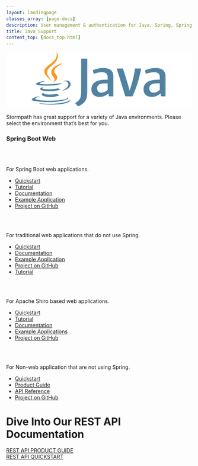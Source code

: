 ```yaml
---
layout: landingpage
classes_array: [page-docs]
description: User management & authentication for Java, Spring, Spring Boot & Apache Shiro apps. Complete set of Stormpath developer documentation & integration tools.
title: Java Support
content_top: [docs_top.html]
---
```

<div class="landingpage java">
  <div class="masthead java-masthead">
    <div class="container">
      <div class="row">
        <div class="col-xs-12">
          <img class="img-responsive logo" src="/images/landingpage/java/logo-java.png">
        </div>
      </div>
    </div>
  </div>
  <div class="container">
    <div class="row">
      <div class="col-xs-12 intro-text">
        <p>Stormpath has great support for a variety of Java environments.  Please select the environment that’s best for you.</p>
      </div>
    </div>
  </div>
  <div class="container">
    <div class="row">
      <div class="col-xs-12 col-sm-12">
        <div class="row">
          <div class="col-xs-6">
            <div class="lang1 lang-table-of-contents">
              <h3 class="lang-table-of-contents-title">Spring Boot Web</h3>
            </div>
            <br>
            <br>
            <p class="body-copy">For Spring Boot web applications.</p>
            <div class="row">
              <div class="col-xs-12">
                <ul class="pe-li"">
                  <li><i class="pe-li pe-7s-angle-right"></i><a href="/java/spring-boot-web/quickstart.html">Quickstart</a></li>
                  <li><i class="fa-li fa fa-lock"></i><a href="/java/spring-boot-web/tutorial.html">Tutorial</a></li>
                  <li><i class="fa-li fa fa-book"></i><a href="/java/spring-boot-web/">Documentation</a></li>
                  <li><i class="fa-li fa fa-code"></i><a href="https://github.com/stormpath/stormpath-sdk-java/tree/master/examples/spring-boot-default">Example Application</a></li>
                  <li><i class="fa-li fa fa-github"></i><a href="https://github.com/stormpath/stormpath-sdk-java/tree/master/extensions/spring/boot">Project on GitHub</a></li>
                </ul>
              </div>
            </div>
          </div>
          <div class="col-xs-6">
            <div class="language-header lang5"></div>
            <br>
            <br>
            <p class="body-copy">For traditional web applications that do not use Spring.</p>
            <div class="row">
              <div class="col-xs-12">
                <ul class="fa-ul">
                  <li><i class="fa-li fa fa-car"></i><a href="/java/servlet-plugin/quickstart.html">Quickstart</a></li>
                  <li><i class="fa-li fa fa-book"></i><a href="/java/servlet-plugin/">Documentation</a></li>
                  <li><i class="fa-li fa fa-code"></i><a href="https://github.com/stormpath/stormpath-sdk-java/tree/master/examples/servlet">Example Application</a></li>
                  <li><i class="fa-li fa fa-github"></i><a href="https://github.com/stormpath/stormpath-sdk-java/tree/master/extensions/servlet">Project on GitHub</a></li>
                  <li><i class="fa-li fa fa-pencil"></i><a href="https://stormpath.com/blog/java-webapp-instant-user-management/">Tutorial</a></li>
                </ul>
              </div>
            </div>
          </div>
        </div>
        <div class="row">
          <div class="col-xs-6">
            <div class="language-header lang7"></div>
            <br>
            <br>
            <p class="body-copy">For Apache Shiro based web applications.</p>
            <div class="row">
              <div class="col-xs-12">
                <ul class="fa-ul">
                  <li><i class="fa-li fa fa-car"></i><a href="/java/shiro-servlet-plugin/quickstart.html">Quickstart</a></li>
                  <li><i class="fa-li fa fa-lock"></i><a href="/java/shiro-servlet-plugin/tutorial.html">Tutorial</a></li>
                  <li><i class="fa-li fa fa-book"></i><a href="/java/shiro-servlet-plugin/">Documentation</a></li>
                  <li><i class="fa-li fa fa-code"></i><a href="https://github.com/stormpath/stormpath-shiro/tree/master/examples/servlet">Example Applications</a></li>
                  <li><i class="fa-li fa fa-github"></i><a href="https://github.com/stormpath/stormpath-shiro/tree/master/extensions/servlet-plugin">Project on GitHub</a></li>
                </ul>
              </div>
            </div>
          </div>
          <div class="col-xs-6">
            <div class="language-header lang6"></div>
            <br>
            <br>
            <p class="body-copy">For Non-web application that are not using Spring.</p>
            <div class="row">
              <div class="col-xs-12">
                <ul class="pe-li">
                  <li><i class="pe-li pe-7s-angle-right"></i><a href="/java/product-guide/latest/quickstart.html">Quickstart</a></li>
                  <li><i class="fa-li fa fa-book"></i><a href="/java/product-guide/latest/index.html">Product Guide</a></li>
                  <li><i class="fa-li fa fa-book"></i><a href="/java/apidocs/">API Reference</a></li>
                  <li><i class="fa-li fa fa-github"></i><a href="https://github.com/stormpath/stormpath-sdk-java">Project on GitHub</a></li>
                </ul>
              </div>
            </div>
          </div>
        </div>
      </div>
    </div>
  </div>
  <div class="footer-banner">
    <div class="container info">
      <div class="row">
        <div class="col-xs-12 col-sm-12">
          <h1>Dive Into Our REST API Documentation</h1>
          <div class="row">
            <div class="col-xs-12 col-sm-3 col-sm-offset-3">
              <a class="btn btn-default" href="/rest/product-guide" role="button">REST API PRODUCT GUIDE</a>
            </div>
            <div class="col-xs-12 col-sm-3">
              <a class="btn btn-default" href="/rest/quickstart" role="button">REST API QUICKSTART</a>
            </div>
          </div>
        </div>
      </div>
    </div>
  </div>
</div>
